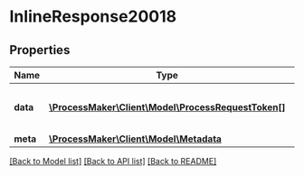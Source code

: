 # InlineResponse20018

## Properties
Name | Type | Description | Notes
------------ | ------------- | ------------- | -------------
**data** | [**\ProcessMaker\Client\Model\ProcessRequestToken[]**](ProcessRequestToken.md) | Display a listing of the resource. | [optional] 
**meta** | [**\ProcessMaker\Client\Model\Metadata**](.md) |  | [optional] 

[[Back to Model list]](../README.md#documentation-for-models) [[Back to API list]](../README.md#documentation-for-api-endpoints) [[Back to README]](../README.md)


